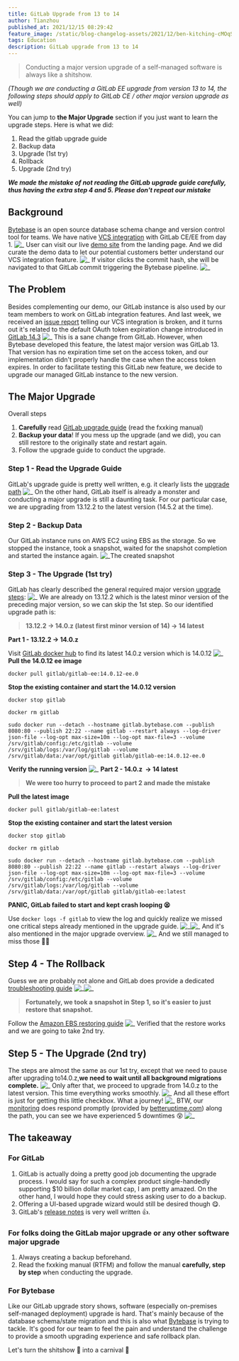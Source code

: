 ```yaml
---
title: GitLab Upgrade from 13 to 14
author: Tianzhou
published_at: 2021/12/15 08:29:42
feature_image: /static/blog-changelog-assets/2021/12/ben-kitching-cMOqSECtAaM-unsplash.jpg
tags: Education
description: GitLab upgrade from 13 to 14
---
```


> Conducting a major version upgrade of a self-managed software is always like a shitshow.

_(Though we are conducting a GitLab EE upgrade from version 13 to 14, the following steps should apply to GitLab CE / other major version upgrade as well)_

You can jump to **the Major Upgrade** section if you just want to learn the upgrade steps. Here is what we did:

1. Read the gitlab upgrade guide
2. Backup data
3. Upgrade (1st try)
4. Rollback
5. Upgrade (2nd try)

**_We made the mistake of not reading the GitLab upgrade guide carefully, thus having the extra step 4 and 5. Please don't repeat our mistake_**

## Background

[Bytebase](https://bytebase.com) is an open source database schema change and version control tool for teams. We have native [VCS integration](https://docs.bytebase.com/use-bytebase/vcs-integration) with GitLab CE/EE from day 1.
![_](/static/blog-changelog-assets/2021/12/CleanShot-2021-12-15-at-13.58.10.png)
User can visit our live [demo site](https://demo.bytebase.com) from the landing page. And we did curate the demo data to let our potential customers better understand our VCS integration feature.
![_](/static/blog-changelog-assets/2021/12/CleanShot-2021-12-15-at-14.02.38.png)
If visitor clicks the commit hash, she will be navigated to that GitLab commit triggering the Bytebase pipeline.
![_](/static/blog-changelog-assets/2021/12/CleanShot-2021-12-15-at-14.03.46.png)

## The Problem

Besides complementing our demo, our GitLab instance is also used by our team members to work on GitLab integration features. And last week, we received an [issue report](https://github.com/bytebase/bytebase/issues/108#issuecomment-987166197) telling our VCS integration is broken, and it turns out it's related to the default OAuth token expiration change introduced in [GitLab 14.3](https://about.gitlab.com/releases/2021/09/22/gitlab-14-3-released/#oauth-access-tokens-issued-with-expiration-by-default)
![_](/static/blog-changelog-assets/2021/12/CleanShot-2021-12-15-at-14.11.49@2x.png)
This is a sane change from GitLab. However, when Bytebase developed this feature, the latest major version was GitLab 13. That version has no expiration time set on the access token, and our implementation didn't properly handle the case when the access token expires. In order to facilitate testing this GitLab new feature, we decide to upgrade our managed GitLab instance to the new version.

## The Major Upgrade

Overall steps

1. **Carefully** read [GitLab upgrade guide](https://docs.gitlab.com/ee/update/) (read the fxxking manual)
2. **Backup your data**! If you mess up the upgrade (and we did), you can still restore to the originally state and restart again.
3. Follow the upgrade guide to conduct the upgrade.

### Step 1 - Read the Upgrade Guide

GitLab's upgrade guide is pretty well written, e.g. it clearly lists the [upgrade path](https://docs.gitlab.com/ee/update/#upgrade-paths)
![_](/static/blog-changelog-assets/2021/12/CleanShot-2021-12-15-at-14.22.54@2x.png)
On the other hand, GitLab itself is already a monster and conducting a major upgrade is still a daunting task. For our particular case, we are upgrading from 13.12.2 to the latest version (14.5.2 at the time).

### Step 2 - Backup Data

Our GitLab instance runs on AWS EC2 using EBS as the storage. So we stopped the instance, took a snapshot, waited for the snapshot completion and started the instance again.
![_](/static/blog-changelog-assets/2021/12/CleanShot-2021-12-15-at-14.30.24@2x.png)The created snapshot

### Step 3 - The Upgrade (1st try)

GitLab has clearly described the general required major version [upgrade steps](https://docs.gitlab.com/ee/update/#upgrading-to-a-new-major-version):
![_](/static/blog-changelog-assets/2021/12/CleanShot-2021-12-15-at-14.44.24.png)
We are already on 13.12.2 which is the latest minor version of the preceding major version, so we can skip the 1st step. So our identified upgrade path is:

> **13.12.2 -> 14.0.z (latest first minor version of 14) -> 14 latest**

**Part 1 - 13.12.2 -> 14.0.z**

Visit [GitLab docker hub](https://hub.docker.com/r/gitlab/gitlab-ee/tags?page=1&name=14.0) to find its latest 14.0.z version which is 14.0.12
![_](/static/blog-changelog-assets/2021/12/CleanShot-2021-12-15-at-12.09.52@2x.png)
**Pull the 14.0.12 ee image**

`docker pull gitlab/gitlab-ee:14.0.12-ee.0`

**Stop the existing container and start the 14.0.12 version**

`docker stop gitlab`

`docker rm gitlab`

`sudo docker run --detach --hostname gitlab.bytebase.com --publish 8080:80 --publish 22:22 --name gitlab --restart always --log-driver json-file --log-opt max-size=10m --log-opt max-file=3 --volume /srv/gitlab/config:/etc/gitlab --volume /srv/gitlab/logs:/var/log/gitlab --volume /srv/gitlab/data:/var/opt/gitlab gitlab/gitlab-ee:14.0.12-ee.0`

**Verify the running version**
![_](/static/blog-changelog-assets/2021/12/CleanShot-2021-12-15-at-12.42.01@2x.png)
**Part 2 - 14.0.z  -> 14 latest**

> **We were too hurry to proceed to part 2 and made the mistake**

**Pull the latest image**

`docker pull gitlab/gitlab-ee:latest`

**Stop the existing container and start the latest version**

`docker stop gitlab`

`docker rm gitlab`

`sudo docker run --detach --hostname gitlab.bytebase.com --publish 8080:80 --publish 22:22 --name gitlab --restart always --log-driver json-file --log-opt max-size=10m --log-opt max-file=3 --volume /srv/gitlab/config:/etc/gitlab --volume /srv/gitlab/logs:/var/log/gitlab --volume /srv/gitlab/data:/var/opt/gitlab gitlab/gitlab-ee:latest`

**PANIC, GitLab failed to start and kept crash looping 😫**

Use `docker logs -f gitlab` to view the log and quickly realize we missed one critical steps already mentioned in the upgrade guide.
![_](/static/blog-changelog-assets/2021/12/CleanShot-2021-12-15-at-14.39.06.png)![_](/static/blog-changelog-assets/2021/12/CleanShot-2021-12-15-at-15.03.53.png)
And it's also mentioned in the major upgrade overview.
![_](/static/blog-changelog-assets/2021/12/CleanShot-2021-12-15-at-14.44.24-1.png)
And we still managed to miss those 😮‍💨

## Step 4 - The Rollback

Guess we are probably not alone and GitLab does provide a dedicated [troubleshooting guide](https://docs.gitlab.com/ee/user/admin_area/monitoring/background_migrations.html#troubleshooting)
![_](/static/blog-changelog-assets/2021/12/CleanShot-2021-12-15-at-15.12.08.png)![_](/static/blog-changelog-assets/2021/12/CleanShot-2021-12-15-at-15.19.53.png)

> **Fortunately, we took a snapshot in Step 1, so it's easier to just restore that snapshot.**

Follow the [Amazon EBS restoring guide](https://docs.aws.amazon.com/prescriptive-guidance/latest/backup-recovery/restore.html)
![_](/static/blog-changelog-assets/2021/12/CleanShot-2021-12-15-at-15.22.13.png)
Verified that the restore works and we are going to take 2nd try.

## Step 5 - The Upgrade (2nd try)

The steps are almost the same as our 1st try, except that we need to pause after upgrading to14.0.z,**we need to wait until all background migrations complete.**
![_](/static/blog-changelog-assets/2021/12/CleanShot-2021-12-15-at-12.59.03@2x.png)
Only after that, we proceed to upgrade from 14.0.z to the latest version. This time everything works smoothly.
![_](/static/blog-changelog-assets/2021/12/CleanShot-2021-12-15-at-13.10.37@2x.png)
And all these effort is just for getting this little checkbox. What a journey!
![_](/static/blog-changelog-assets/2021/12/CleanShot-2021-12-15-at-15.34.15.png)
BTW, our [monitoring](https://status.bytebase.com/) does respond promptly (provided by [betteruptime.com](https://betteruptime.com/)) along the path, you can see we have experienced 5 downtimes 😵
![_](/static/blog-changelog-assets/2021/12/CleanShot-2021-12-15-at-16.01.14@2x.png)

## The takeaway

### For GitLab

1. GitLab is actually doing a pretty good job documenting the upgrade process. I would say for such a complex product single-handedly supporting $10 billion dollar market cap, I am pretty amazed. On the other hand, I would hope they could stress asking user to do a backup.
2. Offering a UI-based upgrade wizard would still be desired though 😋.
3. GitLab's [release notes](https://about.gitlab.com/releases/2021/09/22/gitlab-14-3-released/#oauth-access-tokens-issued-with-expiration-by-default) is very well written 👍.

### For folks doing the GitLab major upgrade or any other software major upgrade

1. Always creating a backup beforehand.
2. Read the fxxking manual (RTFM) and follow the manual **carefully, step by step** when conducting the upgrade.

### For Bytebase

Like our GitLab upgrade story shows, software (especially on-premises self-managed deployment) upgrade is hard. That's mainly because of the database schema/state migration and this is also what [Bytebase](https://bytebase.com) is trying to tackle. It's good for our team to feel the pain and understand the challenge to provide a smooth upgrading experience and safe rollback plan.

Let's turn the shitshow 💩 into a carnival 🎡
